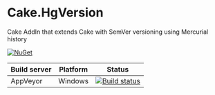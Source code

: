 # Cake.HgVersion
Cake AddIn that extends Cake with SemVer versioning using Mercurial history

[![NuGet](https://img.shields.io/nuget/v/Cake.HgVersion.svg)](https://www.nuget.org/packages/Cake.HgVersion)

| Build server                | Platform     | Status                                                                                                                    |
|-----------------------------|--------------|---------------------------------------------------------------------------------------------------------------------------|
| AppVeyor                    | Windows      | [![Build status](https://ci.appveyor.com/api/projects/status/yhivosl87oqpoja2?svg=true)](https://ci.appveyor.com/project/VCipher/cake-hgversion) |
